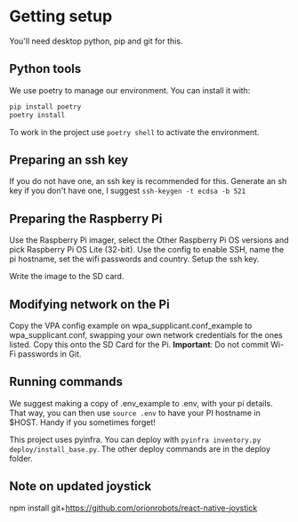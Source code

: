 # Getting setup

You'll need desktop python, pip and git for this.

## Python tools

We use poetry to manage our environment. You can install it with:

```bash
pip install poetry
poetry install
```

To work in the project use `poetry shell` to activate the environment.

## Preparing an ssh key

If you do not have one, an ssh key is recommended for this.
Generate an sh key if you don't have one, I suggest `ssh-keygen -t ecdsa -b 521`

## Preparing the Raspberry Pi

Use the Raspberry Pi imager, select the Other Raspberry Pi OS versions and pick Raspberry Pi OS Lite (32-bit). Use the config to enable SSH, name the pi hostname, set the wifi passwords and country.
Setup the ssh key.

Write the image to the SD card.

## Modifying network on the Pi

Copy the VPA config example on wpa_supplicant.conf_example to wpa_supplicant.conf, swapping your own network credentials for the ones listed. Copy this onto the SD Card for the Pi.
**Important**: Do not commit Wi-Fi passwords in Git.

## Running commands

We suggest making a copy of .env_example to .env, with your pi details.
That way, you can then use `source .env` to have your PI hostname in $HOST. Handy if you sometimes forget!

This project uses pyinfra. You can deploy with `pyinfra inventory.py deploy/install_base.py`. The other deploy commands are in the deploy folder.

## Note on updated joystick

npm install git+https://github.com/orionrobots/react-native-joystick
